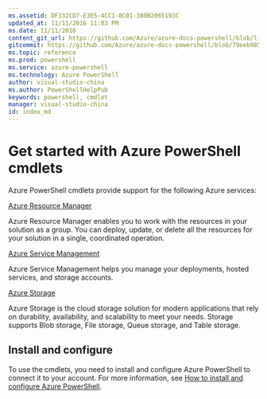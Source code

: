 ```yaml
---
ms.assetid: DF332CD7-E3E5-4CC1-8C01-380B2065193C
updated_at: 11/11/2016 11:03 PM
ms.date: 11/11/2016
content_git_url: https://github.com/Azure/azure-docs-powershell/blob/live/azureps-cmdlets-docs/index.md
gitcommit: https://github.com/Azure/azure-docs-powershell/blob/79eeb985ea480979357fb4695832a0c3d29a48bf/azureps-cmdlets-docs/index.md
ms.topic: reference
ms.prod: powershell
ms.service: azure-powershell
ms.technology: Azure PowerShell
author: visual-studio-china
ms.author: PowerShellHelpPub
keywords: powershell, cmdlet
manager: visual-studio-china
id: index_md
---
```


# Get started with Azure PowerShell cmdlets


Azure PowerShell cmdlets provide support for the following Azure services:

[Azure Resource Manager](../Resourcemanager/index.md)

Azure Resource Manager enables you to work with the resources in your solution as a group.
You can deploy, update, or delete all the resources for your solution in a single, coordinated operation.


[Azure Service Management](../Servicemanagement/index.md)

Azure Service Management helps you manage your deployments, hosted services, and storage accounts.


[Azure Storage](../Storage/index.md)

Azure Storage is the cloud storage solution for modern applications that rely on durability, availability, and scalability to meet your needs.
Storage supports Blob storage, File storage, Queue storage, and Table storage.



## Install and configure

To use the cmdlets, you need to install and configure Azure PowerShell to connect it to your account. For more information, see [How to install and configure Azure PowerShell](https://azure.microsoft.com/en-in/documentation/articles/powershell-install-configure/).
